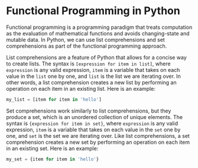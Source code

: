 # Functional Programming in Python

Functional programming is a programming paradigm that treats computation as the evaluation of mathematical functions and avoids changing-state and mutable data. In Python, we can use list comprehensions and set comprehensions as part of the functional programming approach.

List comprehensions are a feature of Python that allows for a concise way to create lists. The syntax is `[expression for item in list]`, where `expression` is any valid expression, `item` is a variable that takes on each value in the `list` one by one, and `list` is the list we are iterating over. In other words, a list comprehension creates a new list by performing an operation on each item in an existing list. Here is an example:

```python
my_list = [item for item in 'hello']
```

Set comprehensions work similarly to list comprehensions, but they produce a set, which is an unordered collection of unique elements. The syntax is `{expression for item in set}`, where `expression` is any valid expression, `item` is a variable that takes on each value in the `set` one by one, and `set` is the set we are iterating over. Like list comprehensions, a set comprehension creates a new set by performing an operation on each item in an existing set. Here is an example:

```python
my_set = {item for item in 'hello'}